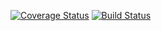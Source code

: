 [![Coverage Status](https://coveralls.io/repos/github/caroweng/SSP/badge.svg?branch=12-FileIO)](https://coveralls.io/github/caroweng/SSP?branch=12-FileIO)
[![Build Status](https://travis-ci.org/caroweng/SSP.svg?branch=12-FileIO)](https://travis-ci.org/caroweng/SSP)